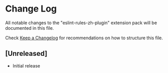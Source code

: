 # Change Log

All notable changes to the "eslint-rules-zh-plugin" extension pack will be documented in this file.

Check [Keep a Changelog](http://keepachangelog.com/) for recommendations on how to structure this file.

## [Unreleased]

- Initial release
